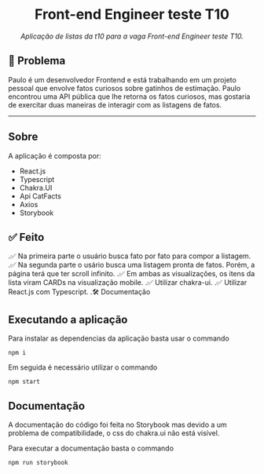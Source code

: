 <h1 align="center">
   Front-end Engineer teste T10
</h1>
<p align="center">
    <em>
    Aplicação de listas da t10 para a vaga Front-end Engineer teste T10.
  </em>
</p>


## 🤔 Problema

Paulo é um desenvolvedor Frontend e está trabalhando em um projeto pessoal que envolve fatos curiosos sobre gatinhos de estimação. Paulo encontrou uma API pública que lhe retorna os fatos curiosos, mas gostaria de exercitar duas maneiras de interagir com as listagens de fatos.

---
## Sobre

A aplicação é composta por:

- React.js
- Typescript
- Chakra.UI
- Api CatFacts
- Axios
- Storybook

## :white_check_mark: Feito 


.:white_check_mark: Na primeira parte o usuário busca fato por fato para compor a listagem. 
.:white_check_mark: Na segunda parte o usário busca uma listagem pronta de fatos. Porém, a página terá que ter scroll infinito.
.:white_check_mark: Em ambas as visualizações, os itens da lista viram CARDs na visualização mobile.
.:white_check_mark: Utilizar chakra-ui.
.:white_check_mark: Utilizar React.js com Typescript.
.:hammer_and_wrench: Documentação

## Executando a aplicação 

Para instalar as dependencias da  aplicação basta usar o commando

```
npm i 
```

Em seguida é necessário utilizar o commando

```
npm start
```

## Documentação 

A documentação do código foi feita no Storybook mas devido a um problema de compatibilidade, o css do chakra.ui não está visível.

Para executar a documentação basta o commando

```
npm run storybook
```
